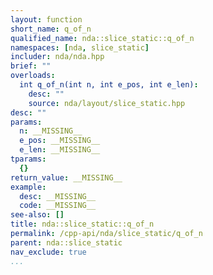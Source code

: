 ```yaml
---
layout: function
short_name: q_of_n
qualified_name: nda::slice_static::q_of_n
namespaces: [nda, slice_static]
includer: nda/nda.hpp
brief: ""
overloads:
  int q_of_n(int n, int e_pos, int e_len):
    desc: ""
    source: nda/layout/slice_static.hpp
desc: ""
params:
  n: __MISSING__
  e_pos: __MISSING__
  e_len: __MISSING__
tparams:
  {}
return_value: __MISSING__
example:
  desc: __MISSING__
  code: __MISSING__
see-also: []
title: nda::slice_static::q_of_n
permalink: /cpp-api/nda/slice_static/q_of_n
parent: nda::slice_static
nav_exclude: true
...
```


